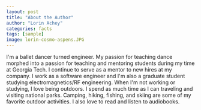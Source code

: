 ```yaml
---
layout: post
title: "About the Author"
author: "Lorin Achey"
categories: facts
tags: [sample]
image: lorin-cosmo-aspens.JPG
---
```


I'm a ballet dancer turned engineer. My passion for teaching dance morphed into a passion for teaching and mentoring students during my time at Georgia Tech. I continue to serve as a mentor to new hires at my company. I work as a software engineer and I'm also a graduate student studying electromagnetics/RF engineering. When I'm not working or studying, I love being outdoors. I spend as much time as I can traveling and visiting national parks. Camping, hiking, fishing, and skiing are some of my favorite outdoor activities. I also love to read and listen to audiobooks.
